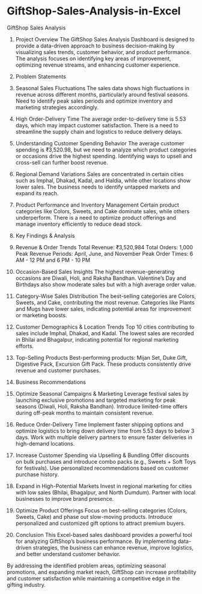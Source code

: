 # GiftShop-Sales-Analysis-in-Excel
GiftShop Sales Analysis
1. Project Overview
The GiftShop Sales Analysis Dashboard is designed to provide a data-driven approach to business decision-making by visualizing sales trends, customer behavior, and product performance. The analysis focuses on identifying key areas of improvement, optimizing revenue streams, and enhancing customer experience.

2. Problem Statements
1. Seasonal Sales Fluctuations
The sales data shows high fluctuations in revenue across different months, particularly around festival seasons.
Need to identify peak sales periods and optimize inventory and marketing strategies accordingly.
2. High Order-Delivery Time
The average order-to-delivery time is 5.53 days, which may impact customer satisfaction.
There is a need to streamline the supply chain and logistics to reduce delivery delays.
3. Understanding Customer Spending Behavior
The average customer spending is ₹3,520.98, but we need to analyze which product categories or occasions drive the highest spending.
Identifying ways to upsell and cross-sell can further boost revenue.
4. Regional Demand Variations
Sales are concentrated in certain cities such as Imphal, Dhakad, Kadal, and Haldia, while other locations show lower sales.
The business needs to identify untapped markets and expand its reach.
5. Product Performance and Inventory Management
Certain product categories like Colors, Sweets, and Cake dominate sales, while others underperform.
There is a need to optimize product offerings and manage inventory efficiently to reduce dead stock.
3. Key Findings & Analysis
1. Revenue & Order Trends
Total Revenue: ₹3,520,984
Total Orders: 1,000
Peak Revenue Periods: April, June, and November
Peak Order Times: 6 AM - 12 PM and 6 PM - 10 PM
2. Occasion-Based Sales Insights
The highest revenue-generating occasions are Diwali, Holi, and Raksha Bandhan.
Valentine’s Day and Birthdays also show moderate sales but with a high average order value.
3. Category-Wise Sales Distribution
The best-selling categories are Colors, Sweets, and Cake, contributing the most revenue.
Categories like Plants and Mugs have lower sales, indicating potential areas for improvement or marketing boosts.
4. Customer Demographics & Location Trends
Top 10 cities contributing to sales include Imphal, Dhakad, and Kadal.
The lowest sales are recorded in Bhilai and Bhagalpur, indicating potential for regional marketing efforts.
5. Top-Selling Products
Best-performing products: Mijan Set, Duke Gift, Digestive Pack, Excursion Gift Pack.
These products consistently drive revenue and customer purchases.
4. Business Recommendations
1. Optimize Seasonal Campaigns & Marketing
Leverage festival sales by launching exclusive promotions and targeted marketing for peak seasons (Diwali, Holi, Raksha Bandhan).
Introduce limited-time offers during off-peak months to maintain consistent revenue.
2. Reduce Order-Delivery Time
Implement faster shipping options and optimize logistics to bring down delivery time from 5.53 days to below 3 days.
Work with multiple delivery partners to ensure faster deliveries in high-demand locations.
3. Increase Customer Spending via Upselling & Bundling
Offer discounts on bulk purchases and introduce combo packs (e.g., Sweets + Soft Toys for festivals).
Use personalized recommendations based on customer purchase history.
4. Expand in High-Potential Markets
Invest in regional marketing for cities with low sales (Bhilai, Bhagalpur, and North Dumdum).
Partner with local businesses to improve brand presence.
5. Optimize Product Offerings
Focus on best-selling categories (Colors, Sweets, Cake) and phase out slow-moving products.
Introduce personalized and customized gift options to attract premium buyers.
5. Conclusion
This Excel-based sales dashboard provides a powerful tool for analyzing GiftShop’s business performance. By implementing data-driven strategies, the business can enhance revenue, improve logistics, and better understand customer behavior.

By addressing the identified problem areas, optimizing seasonal promotions, and expanding market reach, GiftShop can increase profitability and customer satisfaction while maintaining a competitive edge in the gifting industry.
